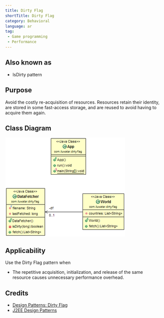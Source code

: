 ```yaml
---
title: Dirty Flag
shortTitle: Dirty Flag
category: Behavioral
language: ar
tag:
 - Game programming
 - Performance
---
```


## Also known as
* IsDirty pattern

## Purpose
Avoid the costly re-acquisition of resources. Resources retain their identity, are stored in some fast-access storage, and are reused to avoid having to acquire them again.

## Class Diagram
![alt text](./etc/dirty-flag.png "Dirty Flag")

## Applicability
Use the Dirty Flag pattern when

* The repetitive acquisition, initialization, and release of the same resource causes unnecessary performance overhead.

## Credits

* [Design Patterns: Dirty Flag](https://www.takeupcode.com/podcast/89-design-patterns-dirty-flag/)
* [J2EE Design Patterns](https://www.amazon.com/gp/product/0596004273/ref=as_li_tl?ie=UTF8&camp=1789&creative=9325&creativeASIN=0596004273&linkCode=as2&tag=javadesignpat-20&linkId=48d37c67fb3d845b802fa9b619ad8f31)
